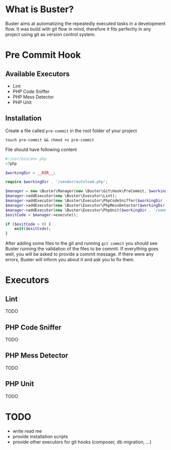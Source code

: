 What is Buster?
===============

Buster aims at automatizing the repeatedly executed tasks in a development flow.
It was build with git flow in mind, therefore it fits perfectly in any project using
git as version control system.

Pre Commit Hook
===============

Available Executors
-------------------

* Lint
* PHP Code Sniffer
* PHP Mess Detector
* PHP Unit

Installation
------------

Create a file called `pre-commit` in the root folder of your project

```
touch pre-commit && chmod +x pre-commit
```

File should have following content

```php
#!/usr/bin/env php
<?php

$workingDir = __DIR__;

require $workingDir . '/vendor/autoload.php';

$manager = new \Buster\Manager(new \Buster\Git\Hook\PreCommit, $workingDir);
$manager->addExecutor(new \Buster\Executor\Lint);
$manager->addExecutor(new \Buster\Executor\PhpCodeSniffer($workingDir . '/vendor/bin/phpcs'));
$manager->addExecutor(new \Buster\Executor\PhpMessDetector($workingDir . '/vendor/bin/phpmd'));
$manager->addExecutor(new \Buster\Executor\PhpUnit($workingDir . '/vendor/bin/phpunit'));
$exitCode = $manager->execute();

if ($exitCode > 0) {
    exit($exitCode);
}
```

After adding some files to the git and running `git commit` you should see Buster running
the validation of the files to be commit. If everything goes well, you will be asked to
provide a commit message. If there were any errors, Buster will inform you about it and
ask you to fix them.

Executors
=========

Lint
----

TODO

PHP Code Sniffer
----------------

TODO

PHP Mess Detector
-----------------

TODO

PHP Unit
--------

TODO

TODO
====

* write read me
* provide installation scripts
* provide other executors for git hooks (composer, db migration, ...)